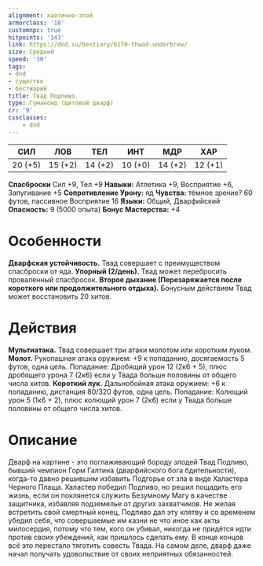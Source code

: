 ```yaml
---
alignment: хаотично-злой
armorclass: '18'
customnpc: true
hitpoints: '143'
link: https://dnd.su/bestiary/6170-thwad-underbrew/
size: Средний
speed: '30'
tags:
- dnd
- существо
- бестиарий
title: Твад Подпиво
type: Гуманоид (щитовой дварф)
cr: '9'
cssclasses:
    - dnd
---
```



| СИЛ | ЛОВ | ТЕЛ | ИНТ | МДР | ХАР |
|---|---|---|---|---|---|
| 20 (+5) | 15 (+2) | 14 (+2) | 10 (+0) | 14 (+2) | 12 (+1) |
**Спасброски** Сил +9, Тел +9
**Навыки:** Атлетика +9, Восприятие +6, Запугивание +5
**Сопротивление Урону:** яд
**Чувства:** тёмное зрение? 60 футов, пассивное Восприятие 16
**Языки:** Общий, Дварфийский
**Опасность:** 9 (5000 опыта)
**Бонус Мастерства:** +4


# Особенности
**Дварфская устойчивость.** Твад совершает с преимуществом спасброски от яда.
**Упорный (2/день).** Твад может перебросить проваленный спасбросок.
**Второе дыхание (Перезаряжается после короткого или продолжительного отдыха).** Бонусным действием Твад может восстановить 20 хитов.


# Действия
**Мультиатака.** Твад совершает три атаки молотом или коротким луком.
**Молот.** Рукопашная атака оружием: +9 к попаданию, досягаемость 5 футов, одна цель. Попадание: Дробящий урон 12 (2к6 + 5), плюс дробящего урона 7 (2к6) если у Твада больше половины от общего числа хитов.
**Короткий лук.** Дальнобойная атака оружием: +6 к попаданию, дистанция 80/320 футов, одна цель. Попадание: Колющий урон 5 (1к6 + 2), плюс колющий урон 7 (2к6) если у Твада больше половины от общего числа хитов.


# Описание
Дварф на картине - это поглаживающий бороду злодей Твад Подпиво, бывший чемпион Горм Галтина (дварфийского бога бдительности), когда-то давно решившим избавить Подгорье от зла в виде Халастера Черного Плаща. Халастер победил Подпиво, но решил пощадить его жизнь, если он поклянется служить Безумному Магу в качестве защитника, избавляя подземелье от других захватчиков. Не желая встретить свой смертный конец, Подпиво дал эту клятву и со временем убедил себя, что совершаемые им казни не что иное как акты милосердия, потому что тем, кого он убивал, никогда не придётся идти против своих убеждений, как пришлось сделать ему. В конце концов всё это перестало тяготить совесть Твада. На самом деле, дварф даже начал получать удовольствие от своих неприятных обязанностей.